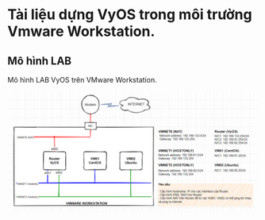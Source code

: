 # Tài liệu dựng VyOS trong môi trường Vmware Workstation.

## Mô hình LAB
Mô hình LAB VyOS trên VMware Workstation.

![LAB_VYOS](../images/LAB_VYOS.png)
